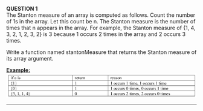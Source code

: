 <b>QUESTION 1</b> <br>
The Stanton measure of an array is computed as follows. Count the number of 1s in the array. Let this count be n. The Stanton measure is the number of times that n appears in the array. For example, the Stanton measure of {1, 4, 3, 2, 1, 2, 3, 2} is 3 because 1 occurs 2 times in the array and 2 occurs 3 times.<br>

Write a function named stantonMeasure that returns the Stanton measure of its array argument.

<b><u>Example: </u></b> <br>
![Question 1](images/stantonMeasure.png)


----------------------------------------------------------------------------------------------
